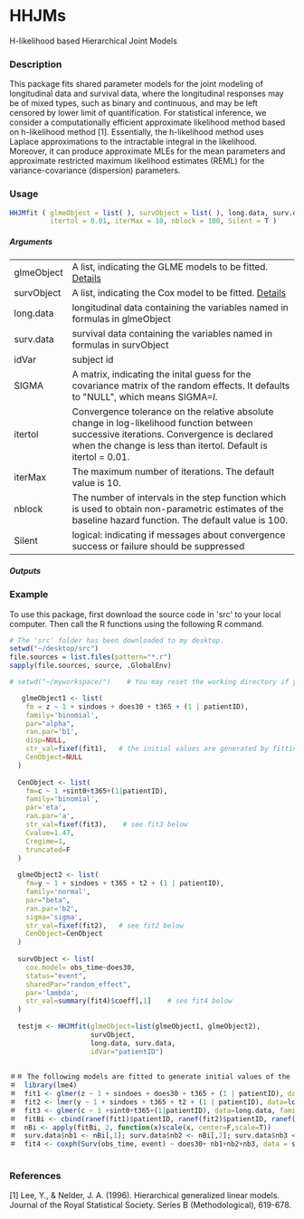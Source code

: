 # HHJMs
H-likelihood based Hierarchical Joint Models

### Description

This package fits shared parameter models for the joint modeling of longitudinal data and survival data, where the longitudinal responses may be of mixed types, such as binary and continuous, and may be left censored by lower limit of quantification. For statistical inference, we consider a computationally efficient approximate likelihood method based on h-likelihood method [1]. Essentially, the h-likelihood method uses Laplace approximations to the intractable integral in the likelihood. Moreover, it can produce approximate MLEs for the mean parameters and approximate restricted maximum likelihood estimates (REML) for the variance-covariance (dispersion) parameters. 

### Usage
```r
HHJMfit ( glmeObject = list( ), survObject = list( ), long.data, surv.data, idVar, 
          itertol = 0.01, iterMax = 10, nblock = 100, Silent = T )
```
<!--
where glmeObject and survObject must be in the following format:
```r
  glmeObject <- list(fm, family, par, ran.par, disp, str_val,  CenObject)
  CenObject <- list(fm, family='binomial', par, ran.par, str_val, Cvalue, Cregime, truncated)
```
-->

##### Arguments
|           |          |
|-----------|-----------|
|glmeObject | A list, indicating the GLME models to be fitted. [Details](../master/others.md) | 
|survObject | A list, indicating the Cox model to be fitted.  [Details](../master/others.md) |
|long.data  | longitudinal data containing the variables named in formulas in glmeObject |
|surv.data  | survival data containing the variables named in formulas in survObject |
|idVar      | subject id |
|SIGMA      | A matrix, indicating the inital guess for the covariance matrix of the random effects. It defaults to "NULL", which means SIGMA=*I*.|
|itertol    | Convergence tolerance on the relative absolute change in log-likelihood function between successive iterations. Convergence is declared when the change is less than itertol. Default is itertol = 0.01. |
|iterMax    | The maximum number of iterations. The default value is 10. |
|nblock     | The number of intervals in the step function which is used to obtain non-parametric estimates of the baseline hazard function. The default value is 100. |
|Silent     | logical: indicating if messages about convergence success or failure should be suppressed|

##### Outputs




<!--
```r
HHJMsummary( object, digits)
```
##### Arguments
|           |          |
|-----------|-----------|
| object |  an object for which a summary is desired |
| digits |  integer indicating  the number of decimal places to be used|

##### Output
-->

### Example 
To use this package, first download the source code in 'src' to your local computer. Then call the R functions using the following R command. 

```r
# The 'src' folder has been downloaded to my desktop.
setwd("~/desktop/src")
file.sources = list.files(pattern="*.r")
sapply(file.sources, source, .GlobalEnv)

# setwd("~/myworkspace/")    # You may reset the working directory if your data are stored in a different location. 
```

```r
   glmeObject1 <- list(
    fm = z ~ 1 + sindoes + does30 + t365 + (1 | patientID),
    family='binomial',
    par="alpha",
    ran.par='b1',
    disp=NULL,
    str_val=fixef(fit1),   # the initial values are generated by fitting the model using glmer(), see fit1 below
    CenObject=NULL
  )
  
  CenObject <- list(
    fm=c ~ 1 +sint0+t365+(1|patientID),
    family='binomial',
    par='eta',
    ran.par='a',
    str_val=fixef(fit3),    # see fit3 below
    Cvalue=1.47,
    Cregime=1,
    truncated=F 
  )
  
  glmeObject2 <- list(
    fm=y ~ 1 + sindoes + t365 + t2 + (1 | patientID),
    family='normal',
    par="beta",
    ran.par='b2',
    sigma='sigma',
    str_val=fixef(fit2),   # see fit2 below
    CenObject=CenObject
  )
  
  survObject <- list(
    cox.model= obs_time~does30,
    status="event",
    sharedPar="random_effect",  
    par='lambda',
    str_val=summary(fit4)$coeff[,1]    # see fit4 below
  )
  
  testjm <- HHJMfit(glmeObject=list(glmeObject1, glmeObject2), 
                    survObject,
                    long.data, surv.data, 
                    idVar="patientID")
                    
                  
＃＃ The following models are fitted to generate initial values of the fixed parameters for HHJMfit(). 
＃  library(lme4)
＃  fit1 <- glmer(z ~ 1 + sindoes + does30 + t365 + (1 | patientID), data=long.data, family='binomial')
＃  fit2 <- lmer(y ~ 1 + sindoes + t365 + t2 + (1 | patientID), data=long.data)
＃  fit3 <- glmer(c ~ 1 +sint0+t365+(1|patientID), data=long.data, family="binomial")
＃  fitBi <- cbind(ranef(fit1)$patientID, ranef(fit2)$patientID, ranef(fit3)$patientID)
＃  nBi <- apply(fitBi, 2, function(x)scale(x, center=F,scale=T))
＃  surv.data$nb1 <- nBi[,1]; surv.data$nb2 <- nBi[,2]; surv.data$nb3 <- nBi[,3]
＃  fit4 <- coxph(Surv(obs_time, event) ~ does30+ nb1+nb2+nb3, data = surv.data)
  
```


### References
[1] Lee, Y., & Nelder, J. A. (1996). Hierarchical generalized linear models. Journal of the Royal Statistical Society. Series B (Methodological), 619-678.
